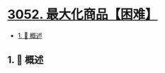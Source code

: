 # [3052. 最大化商品【困难】](https://github.com/Tdahuyou/TNotes.leetcode/tree/main/notes/3052.%20%E6%9C%80%E5%A4%A7%E5%8C%96%E5%95%86%E5%93%81%E3%80%90%E5%9B%B0%E9%9A%BE%E3%80%91)

<!-- region:toc -->

- [1. 📝 概述](#1--概述)

<!-- endregion:toc -->

## 1. 📝 概述
